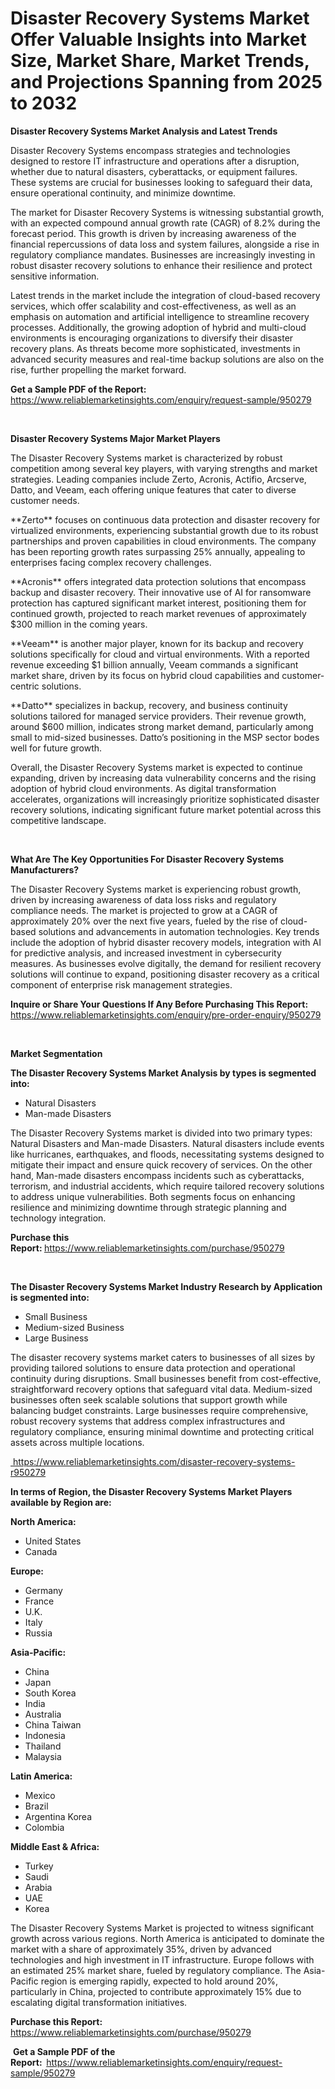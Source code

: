 <p><h1>Disaster Recovery Systems Market Offer Valuable Insights into Market Size, Market Share, Market Trends, and Projections Spanning from 2025 to 2032</h1></p><p><strong>Disaster Recovery Systems Market Analysis and Latest Trends</strong></p>
<p><p>Disaster Recovery Systems encompass strategies and technologies designed to restore IT infrastructure and operations after a disruption, whether due to natural disasters, cyberattacks, or equipment failures. These systems are crucial for businesses looking to safeguard their data, ensure operational continuity, and minimize downtime.</p><p>The market for Disaster Recovery Systems is witnessing substantial growth, with an expected compound annual growth rate (CAGR) of 8.2% during the forecast period. This growth is driven by increasing awareness of the financial repercussions of data loss and system failures, alongside a rise in regulatory compliance mandates. Businesses are increasingly investing in robust disaster recovery solutions to enhance their resilience and protect sensitive information.</p><p>Latest trends in the market include the integration of cloud-based recovery services, which offer scalability and cost-effectiveness, as well as an emphasis on automation and artificial intelligence to streamline recovery processes. Additionally, the growing adoption of hybrid and multi-cloud environments is encouraging organizations to diversify their disaster recovery plans. As threats become more sophisticated, investments in advanced security measures and real-time backup solutions are also on the rise, further propelling the market forward.</p></p>
<p><strong>Get a Sample PDF of the Report:&nbsp;</strong> <a href="https://www.reliablemarketinsights.com/enquiry/request-sample/950279?utm_campaign=1894&utm_medium=2&utm_source=Github&utm_content=ia&utm_term=17042025&utm_id=disaster-recovery-systems">https://www.reliablemarketinsights.com/enquiry/request-sample/950279</a></p>
<p>&nbsp;</p>
<p><strong>Disaster Recovery Systems Major Market Players</strong></p>
<p><p>The Disaster Recovery Systems market is characterized by robust competition among several key players, with varying strengths and market strategies. Leading companies include Zerto, Acronis, Actifio, Arcserve, Datto, and Veeam, each offering unique features that cater to diverse customer needs.</p><p>**Zerto** focuses on continuous data protection and disaster recovery for virtualized environments, experiencing substantial growth due to its robust partnerships and proven capabilities in cloud environments. The company has been reporting growth rates surpassing 25% annually, appealing to enterprises facing complex recovery challenges.</p><p>**Acronis** offers integrated data protection solutions that encompass backup and disaster recovery. Their innovative use of AI for ransomware protection has captured significant market interest, positioning them for continued growth, projected to reach market revenues of approximately $300 million in the coming years.</p><p>**Veeam** is another major player, known for its backup and recovery solutions specifically for cloud and virtual environments. With a reported revenue exceeding $1 billion annually, Veeam commands a significant market share, driven by its focus on hybrid cloud capabilities and customer-centric solutions.</p><p>**Datto** specializes in backup, recovery, and business continuity solutions tailored for managed service providers. Their revenue growth, around $600 million, indicates strong market demand, particularly among small to mid-sized businesses. Datto’s positioning in the MSP sector bodes well for future growth.</p><p>Overall, the Disaster Recovery Systems market is expected to continue expanding, driven by increasing data vulnerability concerns and the rising adoption of hybrid cloud environments. As digital transformation accelerates, organizations will increasingly prioritize sophisticated disaster recovery solutions, indicating significant future market potential across this competitive landscape.</p></p>
<p>&nbsp;</p>
<p><strong>What Are The Key Opportunities For Disaster Recovery Systems Manufacturers?</strong></p>
<p><p>The Disaster Recovery Systems market is experiencing robust growth, driven by increasing awareness of data loss risks and regulatory compliance needs. The market is projected to grow at a CAGR of approximately 20% over the next five years, fueled by the rise of cloud-based solutions and advancements in automation technologies. Key trends include the adoption of hybrid disaster recovery models, integration with AI for predictive analysis, and increased investment in cybersecurity measures. As businesses evolve digitally, the demand for resilient recovery solutions will continue to expand, positioning disaster recovery as a critical component of enterprise risk management strategies.</p></p>
<p><strong>Inquire or Share Your Questions If Any Before Purchasing This Report:</strong> <a href="https://www.reliablemarketinsights.com/enquiry/pre-order-enquiry/950279?utm_campaign=1894&utm_medium=2&utm_source=Github&utm_content=ia&utm_term=17042025&utm_id=disaster-recovery-systems">https://www.reliablemarketinsights.com/enquiry/pre-order-enquiry/950279</a></p>
<p>&nbsp;</p>
<p><strong>Market Segmentation</strong></p>
<p><strong>The Disaster Recovery Systems Market Analysis by types is segmented into:</strong></p>
<p><ul><li>Natural Disasters</li><li>Man-made Disasters</li></ul></p>
<p><p>The Disaster Recovery Systems market is divided into two primary types: Natural Disasters and Man-made Disasters. Natural disasters include events like hurricanes, earthquakes, and floods, necessitating systems designed to mitigate their impact and ensure quick recovery of services. On the other hand, Man-made disasters encompass incidents such as cyberattacks, terrorism, and industrial accidents, which require tailored recovery solutions to address unique vulnerabilities. Both segments focus on enhancing resilience and minimizing downtime through strategic planning and technology integration.</p></p>
<p><strong>Purchase this Report:&nbsp;</strong><a href="https://www.reliablemarketinsights.com/purchase/950279?utm_campaign=1894&utm_medium=2&utm_source=Github&utm_content=ia&utm_term=17042025&utm_id=disaster-recovery-systems">https://www.reliablemarketinsights.com/purchase/950279</a></p>
<p>&nbsp;</p>
<p><strong>The Disaster Recovery Systems Market Industry Research by Application is segmented into:</strong></p>
<p><ul><li>Small Business</li><li>Medium-sized Business</li><li>Large Business</li></ul></p>
<p><p>The disaster recovery systems market caters to businesses of all sizes by providing tailored solutions to ensure data protection and operational continuity during disruptions. Small businesses benefit from cost-effective, straightforward recovery options that safeguard vital data. Medium-sized businesses often seek scalable solutions that support growth while balancing budget constraints. Large businesses require comprehensive, robust recovery systems that address complex infrastructures and regulatory compliance, ensuring minimal downtime and protecting critical assets across multiple locations.</p></p>
<p><a href="https://www.reliablemarketinsights.com/disaster-recovery-systems-r950279?utm_campaign=1894&utm_medium=2&utm_source=Github&utm_content=ia&utm_term=17042025&utm_id=disaster-recovery-systems">&nbsp;https://www.reliablemarketinsights.com/disaster-recovery-systems-r950279</a></p>
<p><strong>In terms of Region, the Disaster Recovery Systems Market Players available by Region are:</strong></p>
<p>
    <p> <strong> North America: </strong>
        <ul>
            <li>United States</li>
            <li>Canada</li>
        </ul>
        </p> 
    <p> <strong> Europe: </strong>
        <ul>
            <li>Germany</li>
            <li>France</li>
            <li>U.K.</li>
            <li>Italy</li>
            <li>Russia</li>
        </ul>
        </p> 
    <p> <strong> Asia-Pacific: </strong>
        <ul>
            <li>China</li>
            <li>Japan</li>
            <li>South Korea</li>
            <li>India</li>
            <li>Australia</li>
            <li>China Taiwan</li>
            <li>Indonesia</li>
            <li>Thailand</li>
            <li>Malaysia</li>
        </ul>
        </p> 
    <p> <strong> Latin America: </strong>
        <ul>
            <li>Mexico</li>
            <li>Brazil</li>
            <li>Argentina Korea</li>
            <li>Colombia</li>
        </ul>
        </p> 
    <p> <strong> Middle East & Africa: </strong>
        <ul>
            <li>Turkey</li>
            <li>Saudi</li>
            <li>Arabia</li>
            <li>UAE</li>
            <li>Korea</li>
        </ul>
    </p>
    </p>
<p><p>The Disaster Recovery Systems Market is projected to witness significant growth across various regions. North America is anticipated to dominate the market with a share of approximately 35%, driven by advanced technologies and high investment in IT infrastructure. Europe follows with an estimated 25% market share, fueled by regulatory compliance. The Asia-Pacific region is emerging rapidly, expected to hold around 20%, particularly in China, projected to contribute approximately 15% due to escalating digital transformation initiatives.</p></p>
<p><strong>Purchase this Report: </strong><a href="https://www.reliablemarketinsights.com/purchase/950279?utm_campaign=1894&utm_medium=2&utm_source=Github&utm_content=ia&utm_term=17042025&utm_id=disaster-recovery-systems">https://www.reliablemarketinsights.com/purchase/950279</a></p>
<p>&nbsp;<strong>Get a Sample PDF of the Report:&nbsp;&nbsp;</strong><a href="https://www.reliablemarketinsights.com/enquiry/request-sample/950279?utm_campaign=1894&utm_medium=2&utm_source=Github&utm_content=ia&utm_term=17042025&utm_id=disaster-recovery-systems">https://www.reliablemarketinsights.com/enquiry/request-sample/950279</a></p>
<p><strong></strong></p>
<p><p></p><p></p><p></p></p>